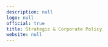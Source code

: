 ```yaml
---
description: null
logo: null
official: true
title: Strategic & Corporate Policy
website: null
---
```

